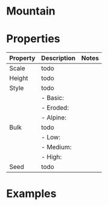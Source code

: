 # Mountain


# Properties


| Property | Description | Notes | 
| -------- | ----------- | ----- |
| Scale | todo | |
| Height | todo | |
| Style | todo | |
| | - Basic: <desc> | |
| | - Eroded: <desc> | |
| | - Alpine: <desc> | |
| Bulk | todo | |
| | - Low: <desc> | |
| | - Medium: <desc> | |
| | - High: <desc> | |
| Seed | todo | |




# Examples

